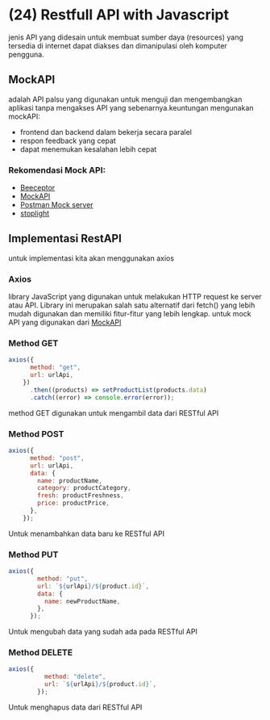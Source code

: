 # (24) Restfull API with Javascript #
jenis API yang didesain untuk membuat sumber daya (resources) yang tersedia di internet dapat diakses dan dimanipulasi oleh komputer pengguna.
## MockAPI ##
adalah API palsu yang digunakan untuk menguji dan mengembangkan aplikasi tanpa mengakses API yang sebenarnya.keuntungan mengunakan mockAPI:
- frontend dan backend dalam bekerja secara paralel
- respon feedback yang cepat
- dapat menemukan kesalahan lebih cepat <br>
### Rekomendasi Mock API: ###
- [Beeceptor](https://beeceptor.com/)
- [MockAPI](https://mockapi.io/)
- [Postman Mock server](https://learning.postman.com/docs/designing-and-developing-your-api/mocking-data/setting-up-mock/)
- [stoplight](https://stoplight.io/)

## Implementasi RestAPI ##
untuk implementasi kita akan menggunakan axios
### Axios ###
library JavaScript yang digunakan untuk melakukan HTTP request ke server atau API. Library ini merupakan salah satu alternatif dari fetch() yang lebih mudah digunakan dan memiliki fitur-fitur yang lebih lengkap.
untuk mock API yang digunakan dari [MockAPI](https://mockapi.io/)
### Method GET ###
```javascript
axios({
      method: "get",
      url: urlApi,
    })
      .then((products) => setProductList(products.data)
      .catch((error) => console.error(error));
```
method GET digunakan untuk mengambil data dari RESTful API

### Method POST ###
```javascript
axios({
      method: "post",
      url: urlApi,
      data: {
        name: productName,
        category: productCategory,
        fresh: productFreshness,
        price: productPrice,
      },
    });
```
Untuk menambahkan data baru ke RESTful API

### Method PUT ###
```javascript
axios({
        method: "put",
        url: `${urlApi}/${product.id}`,
        data: {
          name: newProductName,
        },
      });
```
Untuk mengubah data yang sudah ada pada RESTful API

### Method DELETE ###
```javascript
axios({
          method: "delete",
          url: `${urlApi}/${product.id}`,
        });
```
Untuk menghapus data dari RESTful API

